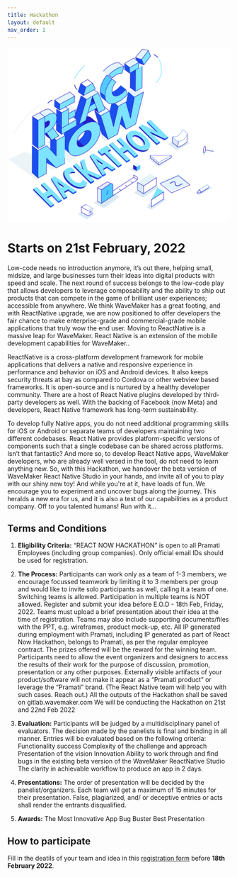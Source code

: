 ```yaml
---
title: Hackathon
layout: default
nav_order: 1
---
```


![](./assets/home_image.png)
# Starts on 21st February, 2022

Low-code needs no introduction anymore, it’s out there, helping small, midsize, and large businesses turn their ideas into digital products with speed and scale. The next round of success belongs to the low-code play that allows developers to leverage composability and the ability to ship out products that can compete in the game of brilliant user experiences; accessible from anywhere. 
We think WaveMaker has a great footing, and with ReactNative upgrade, we are now positioned to offer developers the fair chance to make enterprise-grade and commercial-grade mobile applications that truly wow the end user.
Moving to ReactNative is a massive leap for WaveMaker. React Native is an extension of the mobile development capabilities for WaveMaker..

ReactNative is a cross-platform development framework for mobile applications that delivers a native and responsive experience in performance and behavior on iOS and Android devices.
It also keeps security threats at bay as compared to Cordova or other webview based frameworks. It is open-source and is nurtured by a healthy developer community. There are a host of React Native plugins developed by third-party developers as well. 
With the backing of Facebook (now Meta) and developers, React Native framework has long-term sustainability. 

To develop fully Native apps, you do not need additional programming skills for iOS or Android or separate teams of developers maintaining two different codebases. React Native provides platform-specific versions of components such that a single codebase can be shared across platforms. Isn’t that fantastic?  And more so, to develop React Native apps, WaveMaker developers, who are already well versed in the tool, do not need to learn anything new. 
So, with this Hackathon, we handover the beta version of WaveMaker React Native Studio in your hands, and invite all of you to play with our shiny new toy!  And while you're at it, have loads of fun. We encourage you to experiment and uncover bugs along the journey. This heralds a new era for us, and it is also a test of our capabilities as a product company. 
Off to you talented humans! Run with it…

## Terms and Conditions
1. **Eligibility Criteria:**
“REACT NOW HACKATHON” is open to all Pramati Employees (including group companies). Only official email IDs should be used for registration.
2. **The Process:**
Participants can work only as a team of  1-3 members, we encourage focussed teamwork by limiting it to 3 members per group and would like to invite solo participants as well, calling it a team of one.
Switching teams is allowed. Participation in multiple teams is NOT allowed. 
Register and submit your idea before E.O.D -  18th Feb, Friday, 2022. 
Teams must upload a brief presentation about their idea at the time of registration. Teams may also include supporting documents/files with the PPT, e.g. wireframes, product mock-up, etc. 
All IP generated during employment with Pramati, including IP generated as part of React Now Hackathon, belongs to Pramati, as per the regular employee contract. The prizes offered will be the reward for the winning team.
Participants need to allow the event organizers and designers to access the results of their work for the purpose of discussion, promotion, presentation or any other purposes.
Externally visible artifacts of your product/software will not make it appear as a “Pramati product” or leverage the “Pramati” brand. (The React Native  team will help you with such cases. Reach out.)
All the outputs of the Hackathon shall be saved on gitlab.wavemaker.com
We will be conducting the Hackathon on 21st and 22nd Feb 2022

3. **Evaluation:**
Participants will be judged by a multidisciplinary panel of evaluators. 
The decision made by the panelists is final and binding in all manner. 
Entries will be evaluated based on the following criteria:
Functionality success
Complexity of the challenge and approach
Presentation of the vision
Innovation
Ability to work through and find bugs in the existing beta version of the WaveMaker ReactNative Studio
The clarity in achievable workflow to produce an app in 2 days. 

4. **Presentations:**
The order of presentation will be decided by the panelist/organizers. 
Each team will get a maximum of 15 minutes for their presentation. 
False, plagiarized, and/ or deceptive entries or acts shall render the entrants disqualified.

5. **Awards:**
The Most Innovative App
Bug Buster
Best Presentation

## How to participate
Fill in the deatils of your team and idea in this <a href="https://docs.google.com/forms/d/e/1FAIpQLSdvwdiFYHHotk81-YDj8miq--pV4Fo3GFdQgv9O0sVg31V1UA/viewform" target="_blank">registration form</a> before **18th February 2022**.